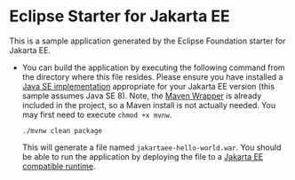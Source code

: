 # Eclipse Starter for Jakarta EE
This is a sample application generated by the Eclipse Foundation starter for Jakarta EE.

* You can build the application by executing the following command from the directory where this file resides. Please ensure you have installed a [Java SE implementation](https://adoptium.net) appropriate for your Jakarta EE version (this sample assumes Java SE 8). Note, the [Maven Wrapper](https://maven.apache.org/wrapper/) is already included in the project, so a Maven install is not actually needed. You may first need to execute `chmod +x mvnw`.

  ```
  ./mvnw clean package
  ```
 
  This will generate a file named `jakartaee-hello-world.war`. You should be able to run the application by deploying the file to
  a [Jakarta EE compatible runtime](https://jakarta.ee/compatibility).
